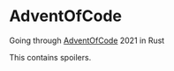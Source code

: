 # AdventOfCode
Going through [AdventOfCode](https://adventofcode.com/) 2021 in Rust

This contains spoilers.